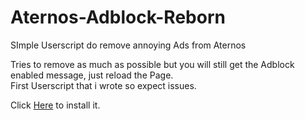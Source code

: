 # Aternos-Adblock-Reborn
SImple Userscript do remove annoying Ads from Aternos

Tries to remove as much as possible but you will still get the Adblock enabled message, just reload the Page.</br>
First Userscript that i wrote so expect issues.

Click [Here](https://github.com/crustySenpai/Aternos-Adblock-Reborn/raw/main/Aternos%20Adblock%20Reborn.user.js) to install it.
